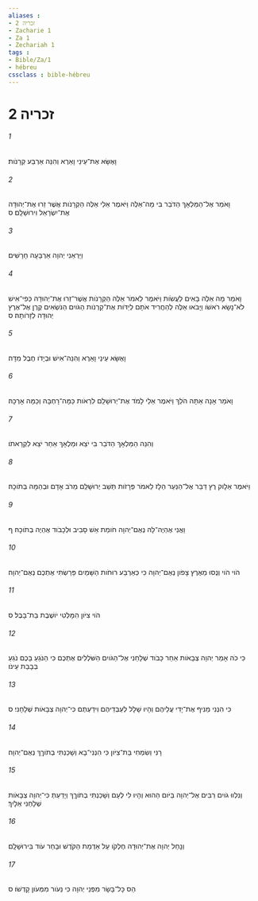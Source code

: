 ```yaml
---
aliases : 
- זכריה 2
- Zacharie 1
- Za 1
- Zechariah 1
tags : 
- Bible/Za/1
- hébreu
cssclass : bible-hébreu
---
```


# זכריה 2

###### 1
וָאֶשָּׂא אֶת־עֵינַי וָאֵרֶא וְהִנֵּה אַרְבַּע קְרָנֹות׃
###### 2
וָאֹמַר אֶל־הַמַּלְאָךְ הַדֹּבֵר בִּי מָה־אֵלֶּה וַיֹּאמֶר אֵלַי אֵלֶּה הַקְּרָנֹות אֲשֶׁר זֵרוּ אֶת־יְהוּדָה אֶת־יִשְׂרָאֵל וִירוּשָׁלִָם׃ ס
###### 3
וַיַּרְאֵנִי יְהוָה אַרְבָּעָה חָרָשִׁים׃
###### 4
וָאֹמַר מָה אֵלֶּה בָאִים לַעֲשֹׂות וַיֹּאמֶר לֵאמֹר אֵלֶּה הַקְּרָנֹות אֲשֶׁר־זֵרוּ אֶת־יְהוּדָה כְּפִי־אִישׁ לֹא־נָשָׂא רֹאשֹׁו וַיָּבֹאוּ אֵלֶּה לְהַחֲרִיד אֹתָם לְיַדֹּות אֶת־קַרְנֹות הַגֹּויִם הַנֹּשְׂאִים קֶרֶן אֶל־אֶרֶץ יְהוּדָה לְזָרֹותָהּ׃ ס
###### 5
וָאֶשָּׂא עֵינַי וָאֵרֶא וְהִנֵּה־אִישׁ וּבְיָדֹו חֶבֶל מִדָּה׃
###### 6
וָאֹמַר אָנָה אַתָּה הֹלֵךְ וַיֹּאמֶר אֵלַי לָמֹד אֶת־יְרוּשָׁלִַם לִרְאֹות כַּמָּה־רָחְבָּהּ וְכַמָּה אָרְכָּהּ׃
###### 7
וְהִנֵּה הַמַּלְאָךְ הַדֹּבֵר בִּי יֹצֵא וּמַלְאָךְ אַחֵר יֹצֵא לִקְרָאתֹו׃
###### 8
וַיֹּאמֶר אֵלָוק רֻץ דַּבֵּר אֶל־הַנַּעַר הַלָּז לֵאמֹר פְּרָזֹות תֵּשֵׁב יְרוּשָׁלִַם מֵרֹב אָדָם וּבְהֵמָה בְּתֹוכָהּ׃
###### 9
וַאֲנִי אֶהְיֶה־לָּהּ נְאֻם־יְהוָה חֹומַת אֵשׁ סָבִיב וּלְכָבֹוד אֶהְיֶה בְתֹוכָהּ׃ ף
###### 10
הֹוי הֹוי וְנֻסוּ מֵאֶרֶץ צָפֹון נְאֻם־יְהוָה כִּי כְּאַרְבַּע רוּחֹות הַשָּׁמַיִם פֵּרַשְׂתִּי אֶתְכֶם נְאֻם־יְהוָה׃
###### 11
הֹוי צִיֹּון הִמָּלְטִי יֹושֶׁבֶת בַּת־בָּבֶל׃ ס
###### 12
כִּי כֹה אָמַר יְהוָה צְבָאֹות אַחַר כָּבֹוד שְׁלָחַנִי אֶל־הַגֹּויִם הַשֹּׁלְלִים אֶתְכֶם כִּי הַנֹּגֵעַ בָּכֶם נֹגֵעַ בְּבָבַת עֵינֹו׃
###### 13
כִּי הִנְנִי מֵנִיף אֶת־יָדִי עֲלֵיהֶם וְהָיוּ שָׁלָל לְעַבְדֵיהֶם וִידַעְתֶּם כִּי־יְהוָה צְבָאֹות שְׁלָחָנִי׃ ס
###### 14
רָנִּי וְשִׂמְחִי בַּת־צִיֹּון כִּי הִנְנִי־בָא וְשָׁכַנְתִּי בְתֹוךֵךְ נְאֻם־יְהוָה׃
###### 15
וְנִלְווּ גֹויִם רַבִּים אֶל־יְהוָה בַּיֹּום הַהוּא וְהָיוּ לִי לְעָם וְשָׁכַנְתִּי בְתֹוךֵךְ וְיָדַעַתְּ כִּי־יְהוָה צְבָאֹות שְׁלָחַנִי אֵלָיִךְ׃
###### 16
וְנָחַל יְהוָה אֶת־יְהוּדָה חֶלְקֹו עַל אַדְמַת הַקֹּדֶשׁ וּבָחַר עֹוד בִּירוּשָׁלִָם׃
###### 17
הַס כָּל־בָּשָׂר מִפְּנֵי יְהוָה כִּי נֵעֹור מִמְּעֹון קָדְשֹׁו׃ ס
